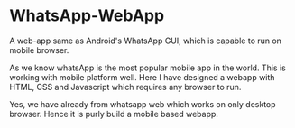 # WhatsApp-WebApp
A web-app same as Android's WhatsApp GUI, which is capable to run on mobile browser.

As we know whatsApp is the most popular mobile app in the world. This is working with mobile platform well. Here I have designed a webapp with HTML, CSS and Javascript which requires any browser to run. 

Yes, we have already from whatsapp web which works on only desktop browser. Hence it is purly build a mobile based webapp.


